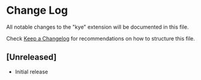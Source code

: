 # Change Log

All notable changes to the "kye" extension will be documented in this file.

Check [Keep a Changelog](http://keepachangelog.com/) for recommendations on how to structure this file.

## [Unreleased]

- Initial release
